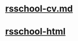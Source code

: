 # [rsschool-cv.md](https://kvpBY.github.io/rsschool-cv/cv)

# [rsschool-html](https://kvpBY.github.io/rsschool-cv/)
